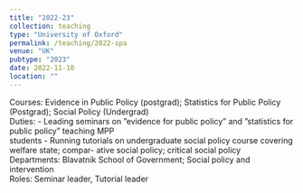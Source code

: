 ```yaml
---
title: "2022-23"
collection: teaching
type: "University of Oxford"
permalink: /teaching/2022-spa
venue: "UK"
pubtype: "2023"
date: 2022-11-10
location: ""
---
```


Courses: Evidence in Public Policy (postgrad); Statistics for Public Policy (Postgrad); Social Policy (Undergrad)<br>
Duties: - Leading seminars on ”evidence for public policy” and ”statistics for public policy” teaching MPP<br>
students - Running tutorials on undergraduate social policy course covering welfare state; compar-
ative social policy; critical social policy<br>
Departments: Blavatnik School of Government; Social policy and intervention <br>
Roles: Seminar leader, Tutorial leader


